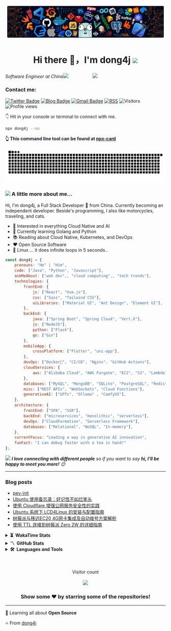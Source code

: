 ![header](./assets/header.png)

<h1 align="center">Hi there 👋，I'm dong4j <img src="https://media.giphy.com/media/12oufCB0MyZ1Go/giphy.gif" width="50"></h1>
<h3 align="center"></h3>

<img align='right' src="https://media.giphy.com/media/M9gbBd9nbDrOTu1Mqx/giphy.gif" width="230">

<p><em>Software Engineer at China<img src="https://media.giphy.com/media/WUlplcMpOCEmTGBtBW/giphy.gif" width="30"> 
</em></p>

<h3 align="left">Contact me: </h3>

[![Twitter Badge](https://img.shields.io/badge/@dong4j-1ca0f1?style=flat&labelColor=1ca0f1&logo=twitter&logoColor=white&link=https://twitter.com/dong4j)](https://twitter.com/dong4j)
[![Blog Badge](https://img.shields.io/badge/blog.dong4j.site-FF4088?style=flat&labelColor=FF4088&logo=Hugo&logoColor=white&link=https://blog.dong4j.site/)](https://blog.dong4j.site/)
[![Gmail Badge](https://img.shields.io/badge/dong4j's@gmail.com-c14438?style=flat&logo=Gmail&logoColor=white&link=mailto:dong4j@gmail.com)](mailto:dong4j@gmail.com)
[![RSS](https://img.shields.io/badge/RSS-bule?style=flat&logo=rss&logoColor=red&link=https%3A%2F%2Fdong4j.github.io%2Frss2.xml)](https://dong4j.github.io/rss2.xml)
![Visitors](https://visitor-badge.laobi.icu/badge?page_id=dong4j)
![Profile views](https://komarev.com/ghpvc/?username=dong4j&color=0366d6)


👇 Hit in your console or terminal to connect with me.

```bash
npx dong4j --no
```

**👆 This command line tool can be found at [npx-card](https://github.com/dong4j/npx-card)**

<picture>
  <source media="(prefers-color-scheme: dark)" srcset="./dist/github-contribution-grid-snake-dark.svg" />
  <source media="(prefers-color-scheme: light)" srcset="./dist/github-contribution-grid-snake.svg" />
  <img alt="github-snake" src="./dist/github-contribution-grid-snake.svg" />
</picture>

### <img src="https://media.giphy.com/media/VgCDAzcKvsR6OM0uWg/giphy.gif" width="40"> A little more about me...

Hi, I'm dong4j, a Full Stack Developer 🚀 from China. Currently becoming an independent developer. Beside's programming, I also like motorcycles, traveling, and cats.

<!-- <img align="left" alt="GIF" width="40%" src="https://media.giphy.com/media/836HiJc7pgzy8iNXCn/giphy.gif" /> -->


- 🧐 Interested in everything Cloud Native and AI
- 🌱 Currently learning Golang and Python
- 📚 Reading about Cloud Native, Kubernetes, and DevOps
- ❤️ Open Source Software
- 🐧 Linux ... it does infinite loops in 5 seconds..

```javascript
const dong4j = {
    pronouns: "He" | "Him",
    code: ["Java", "Python", "Javascript"],
    askMeAbout: ["web dev",, "cloud computing",, "tech trends"],
    technologies: {
        frontEnd: {
            js: ["React", "Vue.js"],
            css: ["Sass", "Tailwind CSS"],
            uiLibraries: ["Material UI", "Ant Design", "Element UI"],
        },
        backEnd: {
            java: ["Spring Boot", "Spring Cloud", "Vert.X"],
            js: ["NodeJS"],
            python: ["Flask"],
            go: ["Gin"]
        },
        mobileApp: {
            crossPlatform: ["Flutter", "uni-app"],
        },
        devOps: ["Docker🐳", "CI/CD", "Nginx", "GitHub Actions"],
        cloudServices: {
            aws: ["Alibaba Cloud", "AWS Fargate", "EC2", "S3", "Lambda", "CloudWatch", "RDS"],
        },
        databases: ["MySQL", "MongoDB", "SQLite", "PostgreSQL", "Redis"],
        misc: ["REST APIs", "WebSockets", "Cloud Functions"],
        generativeAI: ["GPTs", "Ollama" , "ComfyUI"],
    },
    architecture: {
        frontEnd: ["SPA", "SSR"],
        backEnd: ["microservices", "monolithic", "serverless"],
        devOps: ["CloudFormation", "Serverless Framework"],
        databases: ["Relational", "NoSQL", "In-memory"],
    },
    currentFocus: "Leading a way in generative AI innovation",
    funFact: "I can debug faster with a tea in hand!"
};
```

<img src="https://media.giphy.com/media/LnQjpWaON8nhr21vNW/giphy.gif" width="50"> <em><b>I love connecting with different people</b> so if you want to say <b>hi, I'll be happy to meet you more!</b> 😊</em>

---

### Blog posts

<!-- BLOG-POST-LIST:START -->
- [pev-init](https://blog.dong4j.site/posts/13e613ba.html)
- [Ubuntu 使用备忘录：好记性不如烂笔头](https://blog.dong4j.site/posts/91f73d3b.html)
- [使用 Cloudflare 增强公网服务安全性的实践](https://blog.dong4j.site/posts/5fa20a9e.html)
- [Ubuntu 系统下 LCD4Linux 的安装与配置指南](https://blog.dong4j.site/posts/b0f649a0.html)
- [树莓派与移远EC20 4G网卡集成及自动拨号方案解析](https://blog.dong4j.site/posts/c78c58c7.html)
- [使用 TTL 连接到树莓派 Zero 2W 的详细指南](https://blog.dong4j.site/posts/b13a9376.html)
<!-- BLOG-POST-LIST:END -->


<details>
  <summary><b>⏳&nbsp;&nbsp;WakaTime&nbsp;Stats</b></summary>
  <br/>

<!--START_SECTION:waka-->
![Code Time](http://img.shields.io/badge/Code%20Time-576%20hrs%2034%20mins-blue)

![Profile Views](http://img.shields.io/badge/Profile%20Views-0-blue)

![Lines of code](https://img.shields.io/badge/From%20Hello%20World%20I%27ve%20Written-12.8%20million%20lines%20of%20code-blue)

**🐱 My GitHub Data** 

> 📦 1.6 MB Used in GitHub's Storage 
 > 
> 🏆 963 Contributions in the Year 2025
 > 
> 🚫 Not Opted to Hire
 > 
> 📜 218 Public Repositories 
 > 
> 🔑 14 Private Repositories 
 > 
**I'm an Early 🐤** 

```text
🌞 Morning                3355 commits        ████░░░░░░░░░░░░░░░░░░░░░   16.86 % 
🌆 Daytime                7354 commits        █████████░░░░░░░░░░░░░░░░   36.95 % 
🌃 Evening                6391 commits        ████████░░░░░░░░░░░░░░░░░   32.11 % 
🌙 Night                  2803 commits        ████░░░░░░░░░░░░░░░░░░░░░   14.08 % 
```
📅 **I'm Most Productive on Tuesday** 

```text
Monday                   3346 commits        ████░░░░░░░░░░░░░░░░░░░░░   16.81 % 
Tuesday                  3653 commits        █████░░░░░░░░░░░░░░░░░░░░   18.35 % 
Wednesday                3491 commits        ████░░░░░░░░░░░░░░░░░░░░░   17.54 % 
Thursday                 2543 commits        ███░░░░░░░░░░░░░░░░░░░░░░   12.78 % 
Friday                   2844 commits        ████░░░░░░░░░░░░░░░░░░░░░   14.29 % 
Saturday                 1849 commits        ██░░░░░░░░░░░░░░░░░░░░░░░   09.29 % 
Sunday                   2177 commits        ███░░░░░░░░░░░░░░░░░░░░░░   10.94 % 
```


📊 **This Week I Spent My Time On** 

```text
🕑︎ Time Zone: Asia/Shanghai

💬 Programming Languages: 
Other                    17 hrs 35 mins      ███████░░░░░░░░░░░░░░░░░░   28.52 % 
Perl                     13 hrs 49 mins      ██████░░░░░░░░░░░░░░░░░░░   22.42 % 
Markdown                 5 hrs 52 mins       ██░░░░░░░░░░░░░░░░░░░░░░░   09.54 % 
Astro                    3 hrs 51 mins       ██░░░░░░░░░░░░░░░░░░░░░░░   06.25 % 
ucode                    3 hrs 11 mins       █░░░░░░░░░░░░░░░░░░░░░░░░   05.18 % 

🔥 Editors: 
Chrome                   39 hrs 13 mins      ████████████████░░░░░░░░░   63.60 % 
RoyalTSX                 10 hrs 43 mins      ████░░░░░░░░░░░░░░░░░░░░░   17.40 % 
ChatGPT                  4 hrs 54 mins       ██░░░░░░░░░░░░░░░░░░░░░░░   07.95 % 
VS Code                  4 hrs 22 mins       ██░░░░░░░░░░░░░░░░░░░░░░░   07.10 % 
iTerm2                   1 hr 8 mins         ░░░░░░░░░░░░░░░░░░░░░░░░░   01.84 % 

💻 Operating System: 
Mac                      61 hrs 39 mins      █████████████████████████   100.00 % 
```

**I Mostly Code in Java** 

```text
JavaScript               10 repos            ████░░░░░░░░░░░░░░░░░░░░░   16.13 % 
HTML                     4 repos             ██░░░░░░░░░░░░░░░░░░░░░░░   06.45 % 
TypeScript               3 repos             █░░░░░░░░░░░░░░░░░░░░░░░░   04.84 % 
Astro                    1 repo              ░░░░░░░░░░░░░░░░░░░░░░░░░   01.61 % 
XSLT                     1 repo              ░░░░░░░░░░░░░░░░░░░░░░░░░   01.61 % 
```



**Timeline**

![Lines of Code chart](https://raw.githubusercontent.com/dong4j/dong4j/main/assets/bar_graph.png)


 Last Updated on 23/02/2025 01:20:44 UTC
<!--END_SECTION:waka-->

> **These Readme stats are generated using Github Action [awesome-readme-stats](https://github.com/anmol098/waka-readme-stats)**

NOTE: Top languages does not indicate my skill level or anything like that. It is just a metric of which languages have been hosted by me on GitHub based on the usage across repositories. There are others which I haven't put up on GitHub.

</details>

<details>
  <summary><b>〽️&nbsp;&nbsp;GitHub&nbsp;Stats</b></summary>
  <br/>
<!-- <p><img align="left" src="https://github-readme-stats.vercel.app/api?username=dong4j&show_icons=true&locale=en" alt="dong4j" /></p>
<p><img align="center" src="https://github-readme-stats.vercel.app/api/top-langs?username=dong4j&show_icons=true&locale=en&layout=compact" alt="dong4j" /></p> -->

<!-- from https://github.com/songquanpeng -->
<p>
  <img src="https://github-readme-stats.vercel.app/api?username=dong4j&show_icons=true&hide_border=true" alt="dong4j's Github Stats" width="58%" />
  <img src="https://github-readme-stats.vercel.app/api/top-langs/?username=dong4j&layout=compact&hide_border=true&langs_count=10" alt="dong4j's Top Langs" width="37%" /> 
</p>

<!-- <a href="https://github.com/songquanpeng/stats-cards">
<p>
  <img src="https://stats.justsong.cn/api/leetcode/?username=quanpeng&theme=light" alt="JustSong's LeetCode Stats" width="49%" />
  <img src="https://stats.justsong.cn/api/zhihu/?username=songwonderful&theme=light" alt="JustSong's Zhihu Stats" width="49%" /> 
</p>
</a> -->

<!-- ![skills](https://skillicons.dev/icons?i=c,cpp,go,py,html,css,js,nodejs,java,md,pytorch,tensorflow,flask,fastapi,express,qt,react,cmake,docker,git,linux,nginx,mysql,redis,sqlite,githubactions,heroku,vercel,visualstudio,vscode) -->

</details>

<!-- <details> -->
  <!-- <summary><b>📈&nbsp;&nbsp;Language&nbsp;/&nbsp;Framework stats</b></summary> -->
  <!-- <br/> -->
  <!-- <a href='https://profile.codersrank.io/user/dong4j/'> -->
  <!-- https://github.com/codersrank-org/skills-chart-widget -->
  <!-- <img src='https://cr-skills-chart-widget.azurewebsites.net/api/api?username=dong4j&padding=30&skills=angular,batchfile,c,C%23,coffeescript,dart,go,html,json,java,javascript,less,mysql,php,pandas,perl,python,reactjs,scss,shell,svelte,swift,typescript,vue'> -->
  <!-- </a> -->
<!-- </details> -->

<details>
  <summary><b>🛠️&nbsp;&nbsp;Languages&nbsp;and&nbsp;Tools</b></summary>
  <br/>
  <code><img height="20" src="https://cdn.jsdelivr.net/gh/devicons/devicon@latest/icons/java/java-original.svg"></code>
  <code><img height="20" src="https://cdn.jsdelivr.net/gh/devicons/devicon@latest/icons/spring/spring-original.svg"></code>
  <code><img height="20" src="https://cdn.jsdelivr.net/gh/devicons/devicon@latest/icons/go/go-original.svg"></code>
  <code><img height="20" src="https://cdn.jsdelivr.net/gh/devicons/devicon@latest/icons/python/python-original.svg"></code>
  <code><img height="20" src="https://cdn.jsdelivr.net/gh/devicons/devicon@latest/icons/anaconda/anaconda-original.svg"></code>
  <code><img height="20" src="https://cdn.jsdelivr.net/gh/devicons/devicon@latest/icons/docker/docker-original.svg"></code>
  <code><img height="20" src="https://cdn.jsdelivr.net/gh/devicons/devicon@latest/icons/nodejs/nodejs-original.svg"></code>
  <code><img height="20" src="https://cdn.jsdelivr.net/gh/devicons/devicon@latest/icons/vitejs/vitejs-original.svg"></code>
  <code><img height="20" src="https://cdn.jsdelivr.net/gh/devicons/devicon@latest/icons/vuejs/vuejs-original.svg"></code>
  <code><img height="20" src="https://cdn.jsdelivr.net/gh/devicons/devicon@latest/icons/react/react-original.svg"></code>
  <code><img height="20" src="https://cdn.jsdelivr.net/gh/devicons/devicon@latest/icons/css3/css3-original.svg"></code>
  <code><img height="20" src="https://cdn.jsdelivr.net/gh/devicons/devicon@latest/icons/javascript/javascript-original.svg"></code>
  <code><img height="20" src="https://cdn.jsdelivr.net/gh/devicons/devicon@latest/icons/html5/html5-original.svg"></code>
  <code><img height="20" src="https://cdn.jsdelivr.net/gh/devicons/devicon@latest/icons/git/git-original.svg"></code>
  <code><img height="20" src="https://cdn.jsdelivr.net/gh/devicons/devicon@latest/icons/apachekafka/apachekafka-original.svg"></code>
  <code><img height="20" src="https://cdn.jsdelivr.net/gh/devicons/devicon@latest/icons/mysql/mysql-original.svg"></code>
  <code><img height="20" src="https://cdn.jsdelivr.net/gh/devicons/devicon@latest/icons/redis/redis-original.svg"></code>
  <code><img height="20" src="https://cdn.jsdelivr.net/gh/devicons/devicon@latest/icons/mongodb/mongodb-original.svg"></code>
  <code><img height="20" src="https://cdn.jsdelivr.net/gh/devicons/devicon@latest/icons/elasticsearch/elasticsearch-original.svg"></code>
  <code><img height="20" src="https://cdn.jsdelivr.net/gh/devicons/devicon@latest/icons/kibana/kibana-original.svg"></code>
  <code><img height="20" src="https://cdn.jsdelivr.net/gh/devicons/devicon@latest/icons/logstash/logstash-original.svg"></code>
  <code><img height="20" src="https://cdn.jsdelivr.net/gh/devicons/devicon@latest/icons/nginx/nginx-original.svg"></code>
  <code><img height="20" src="https://cdn.jsdelivr.net/gh/devicons/devicon@latest/icons/webstorm/webstorm-original.svg"></code>
  <code><img height="20" src="https://cdn.jsdelivr.net/gh/devicons/devicon@latest/icons/intellij/intellij-original.svg"></code>
  <code><img height="20" src="https://cdn.jsdelivr.net/gh/devicons/devicon@latest/icons/datagrip/datagrip-original.svg"></code>
  <code><img height="20" src="https://cdn.jsdelivr.net/gh/devicons/devicon@latest/icons/vscode/vscode-original.svg"></code>
  <code><img height="20" src="https://cdn.jsdelivr.net/gh/devicons/devicon@latest/icons/prometheus/prometheus-original.svg"></code>
  <code><img height="20" src="https://cdn.jsdelivr.net/gh/devicons/devicon@latest/icons/linux/linux-original.svg"></code>
  <code><img height="20" src="https://cdn.jsdelivr.net/gh/devicons/devicon@latest/icons/bash/bash-original.svg"></code>
  <code><img height="20" src="https://cdn.jsdelivr.net/gh/devicons/devicon@latest/icons/homebrew/homebrew-original.svg"></code>
  <code><img height="20" src="https://cdn.jsdelivr.net/gh/devicons/devicon@latest/icons/figma/figma-original.svg"></code>
  <code><img height="20" src="https://cdn.jsdelivr.net/gh/devicons/devicon@latest/icons/github/github-original.svg"></code>
  <code><img height="20" src="https://cdn.jsdelivr.net/gh/devicons/devicon@latest/icons/gitlab/gitlab-original.svg"></code>
  <code><img height="20" src="https://cdn.jsdelivr.net/gh/devicons/devicon@latest/icons/grafana/grafana-original.svg"></code>
  <code><img height="20" src="https://cdn.jsdelivr.net/gh/devicons/devicon@latest/icons/jenkins/jenkins-original.svg"></code>
  <code><img height="20" src="https://cdn.jsdelivr.net/gh/devicons/devicon@latest/icons/jira/jira-original.svg"></code>
  <code><img height="20" src="https://cdn.jsdelivr.net/gh/devicons/devicon@latest/icons/k3s/k3s-original.svg"></code>
  <code><img height="20" src="https://cdn.jsdelivr.net/gh/devicons/devicon@latest/icons/kubernetes/kubernetes-plain.svg"></code>
  <code><img height="20" src="https://cdn.jsdelivr.net/gh/devicons/devicon@latest/icons/markdown/markdown-original.svg"></code>
  <code><img height="20" src="https://cdn.jsdelivr.net/gh/devicons/devicon@latest/icons/maven/maven-original.svg"></code>
  <code><img height="20" src="https://cdn.jsdelivr.net/gh/devicons/devicon@latest/icons/nextjs/nextjs-original.svg"></code>
  <code><img height="20" src="https://cdn.jsdelivr.net/gh/devicons/devicon@latest/icons/ohmyzsh/ohmyzsh-original.svg"></code>
  <code><img height="20" src="https://cdn.jsdelivr.net/gh/devicons/devicon@latest/icons/postman/postman-original.svg"></code>
  <code><img height="20" src="https://cdn.jsdelivr.net/gh/devicons/devicon@latest/icons/rabbitmq/rabbitmq-original.svg"></code>
</details>

<br>
<br>
<p align="center"> 
  Visitor count<br><br>
  <img src="https://profile-counter.glitch.me/dong4j/count.svg" />
</p>

<div align="center">

### Show some ❤️ by starring some of the repositories!

</div>

---

🌱 Learning all about **Open Source**

⭐️ From [dong4j](https://github.com/dong4j)
